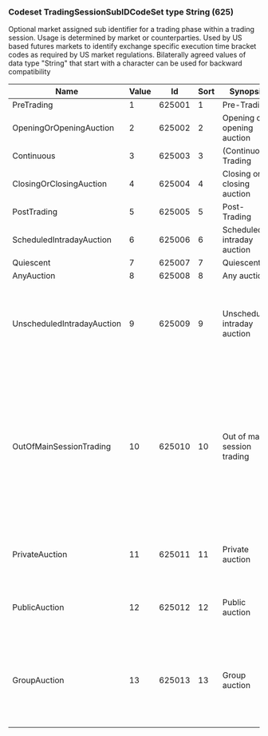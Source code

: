### Codeset TradingSessionSubIDCodeSet type String (625)

Optional market assigned sub identifier for a trading phase within a trading session. Usage is determined by market or counterparties. Used by US based futures markets to identify exchange specific execution time bracket codes as required by US market regulations. Bilaterally agreed values of data type "String" that start with a character can be used for backward compatibility

| Name                       | Value | Id     | Sort | Synopsis                     | Elaboration                                                                                                                               |
|----------------------------|-------|--------|------|------------------------------|-------------------------------------------------------------------------------------------------------------------------------|
| PreTrading                 | 1     | 625001 | 1    | Pre-Trading                  |                                                                                                                                |
| OpeningOrOpeningAuction    | 2     | 625002 | 2    | Opening or opening auction   |                                                                                                                                |
| Continuous                 | 3     | 625003 | 3    | (Continuous) Trading         |                                                                                                                                |
| ClosingOrClosingAuction    | 4     | 625004 | 4    | Closing or closing auction   |                                                                                                                                |
| PostTrading                | 5     | 625005 | 5    | Post-Trading                 |                                                                                                                                |
| ScheduledIntradayAuction   | 6     | 625006 | 6    | Scheduled intraday auction   |                                                                                                                                |
| Quiescent                  | 7     | 625007 | 7    | Quiescent                    |                                                                                                                                |
| AnyAuction                 | 8     | 625008 | 8    | Any auction                  |                                                                                                                                |
| UnscheduledIntradayAuction | 9     | 625009 | 9    | Unscheduled intraday auction | An unscheduled intraday auction might be triggered by a circuit breaker.                                                                               |
| OutOfMainSessionTrading    | 10    | 625010 | 10   | Out of main session trading  | In the context of Market Model Typology "Out of main session trading" refers to both before and after session, neither auction nor continuous trading. |
| PrivateAuction             | 11    | 625011 | 11   | Private auction              | An auction phase where only two parties participate.                                                                                                   |
| PublicAuction              | 12    | 625012 | 12   | Public auction               | An auction phase where all trading parties participate.                                                                                                |
| GroupAuction               | 13    | 625013 | 13   | Group auction                | An auction phase limited to specific parties (e.g. parties that have resting orders in the order book).                                                |

